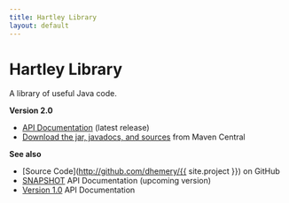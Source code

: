```yaml
---
title: Hartley Library
layout: default
---
```

Hartley Library
========= 

A library of useful Java code.

**Version 2.0**

- [API Documentation](api/2.0) (latest release)
- [Download the jar, javadocs, and sources](http://search.maven.org/#artifactdetails%7Ccom.dhemery%7Chartley%7C2.0%7Cjar) from Maven Central

**See also**
- [Source Code](http://github.com/dhemery/{{ site.project }}) on GitHub
- [SNAPSHOT](api/SNAPSHOT) API Documentation (upcoming version)
- [Version 1.0](api/1.0) API Documentation

